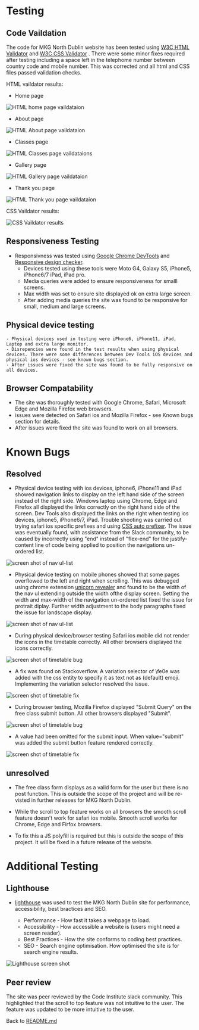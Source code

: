 # Testing

## Code Vaildation
The code for MKG North Dublin website has been tested using [W3C HTML Validator](https://validator.w3.org/) and [W3C CSS Validator](https://jigsaw.w3.org/css-validator/) . There were some minor fixes required after testing including a space left in the telephome number between country code and mobile number. This was corrected and all html and CSS files passed validation checks.

HTML vaildator results:

- Home page 

![HTML home page vaildataion](/docs/readme-images/html-validator.png)

 - About page

 ![HTML About page vaildataion](/docs/readme-images/html-validator.png)

 - Classes page

 ![HTML Classes page vaildataions](/docs/readme-images/html-validator.png)

 - Gallery page

 ![HTML Gallery page vaildataion](/docs/readme-images/html-validator.png)

 - Thank you page

 ![HTML Thank you page vaildataion](/docs/readme-images/html-validator.png)



 CSS Vaildator results:

 ![CSS Vaildator results](/docs/readme-images/css-validator.png)


 ## Responsiveness Testing
- Responsivness was tested using [Google Chrome DevTools](https://developer.chrome.com/docs/devtools/) and [Responsive design checker](https://responsivedesignchecker.com/). 
    - Devices tested using these tools were Moto G4, Galaxy S5, iPhone5, iPhone6/7 iPad, iPad pro.
    - Media queries were added to ensure responsiveness for smalll screens. 
    - Max width was set to ensure site displayed ok on extra large screen.
    - After adding media queries the site was found to be responsive for small, medium and large screens.
    

## Physical device testing
    - Physical devices used in testing were iPhone6, iPhone11, iPad, Laptop and extra large monitor.
    - Disrepencies were found in the test results when using physical devices. There were some differences between Dev Tools iOS devices and physical ios devices - see known bugs section.
    - After issues were fixed the site was found to be fully responsive on all devices.


## Browser Compatability

- The site was thoroughly tested with Google Chrome, Safari, Microsoft Edge and Mozilla Firefox web browsers. 
- issues were detected on Safari ios and Mozilla Firefox - see Known bugs section for details. 
- After issues were fixed the site was found to work on all browsers. 


# Known Bugs

## Resolved
- Physical device testing with ios devices, iphone6, iPhone11 and iPad showed navigation links to display on the left hand side of the screen instead of the right side. Windows laptop using Chrome, Edge and Firefox all displayed the links correctly on the right hand side of the screen. Dev Tools also displayed the links on the right when testing ios devices, iphone5, iPhone6/7, iPad. Trouble shooting was carried out trying safari ios specific prefixes and using [CSS auto prefixer](https://autoprefixer.github.io/). The issue was eventually found, with assistance from the Slack community, to be caused by incorrectly using "end" instead of "flex-end" for the justify-content line of code being applied to position the navigations un-ordered list. 

![screen shot of nav ul-list](docs/readme-images/nav-list.png)

- Physical device testing on mobile phones showed that some pages overflowed to the left and right when scrolling. This was debugged using chrome extension [unicorn revealer](https://chrome.google.com/webstore/detail/unicorn-revealer/lmlkphhdlngaicolpmaakfmhplagoaln?hl=en-GB) and found to be the width of the nav ul extending outside the width ofthe display screen. Setting the width and max-width of the navigation un-ordered list fixed the issue for protrait diplay.
Further width adjustment to the body paragraphs fixed the issue for landscape display.

![screen shot of nav ul-list](docs/readme-images/nav-list.png)


- During physical device/browser testing Safari ios mobile did not render the icons in the timetable correctly. All other browsers displayed the icons correctly.

![screen shot of timetable bug](docs/readme-images/timetable-bug-new.png)


- A fix was found on Stackoverflow. A variation selector of \fe0e was added with the css entity to specify it as text not as (default) emoji. Implementing the variation selector resolved the issue.

![screen shot of timetable fix](docs/readme-images/timetable-fix-new.png)


- During browser testing, Mozilla Firefox displayed "Submit Query" on the free class submit button. All other browsers displayed "Submit".


![screen shot of timetable bug](docs/readme-images/firefox-submit-query.png)


- A value had been omitted for the submit input. When value="submit" was added the submit button feature rendered correctly.

![screen shot of timetable fix](docs/readme-images/firefox-submit-fix.png)


## unresolved
- The free class form displays as a valid form for the user but there is no post function. This is outside the scope of the project and will be re-visted in further releases for MKG North Dublin.

- While the scroll to top feature works on all browsers the smooth scroll feature doesn't work for safari ios mobile. Smooth scroll works for Chrome, Edge and Firfox browsers.
- To fix this a JS polyfill is required but this is outside the scope of this project. It will be fixed in a future release of the website.

# Additional Testing

## Lighthouse
- [lighthouse](https://developers.google.com/web/tools/lighthouse) was used to test the MKG North Dublin site for performance, accessibility, best bractices and SEO.

    - Performance - How fast it takes a webpage to load.
    - Accessibility - How accessible a website is (users might need a screen reader).
    - Best Practices - How the site conforms to coding best practices.
    - SEO - Search engine optimisation. How optimised the site is for search engine results.


![Lighthouse screen shot](/docs/readme-images/lighthouse.png)

## Peer review
The site was peer reviewed by the Code Institute slack community. This highlighted that the scroll to top feature was not intuitive to the user. The feature was updated to be more intuitive to the user.

Back to [README.md](README.md)